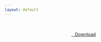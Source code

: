 ```yaml
---
layout: default
---
```


<br />

<br />

<center>
<a href="https://drive.google.com/uc?authuser=0&id=1uGzdsG6KdN2g1cbOCkpGA43OeAYtdLzx&export=download" class="hbt"><i class="fa fa-chevron-down" aria-hidden="true"></i>&nbsp; &nbsp;Download</a>
</center><br />

<br />
